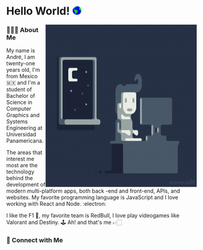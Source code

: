 <h1> Hello World!  <img src="https://github.com/LOG1CRS/LOG1CRS/blob/master/Earth.gif" width="24px"> </h1>

<img src="https://github.com/LOG1CRS/LOG1CRS/blob/master/me.gif" height="430" width="400" align="right"></img>

<h3> 👨🏻‍💻 About Me </h3>

<p>My name is André, I am twenty-one years old, I'm from Mexico 🇲🇽 and I'm a student of Bachelor of Science in Computer Graphics and Systems Engineering at Universidad Panamericana. </p>

<p>The areas that interest me most are the technology behind the development of modern
multi-platform apps, both back -end and front-end, APIs, and websites. My favorite programming
language is JavaScript and I love working with React and Node. :electron:</p>

<p>I like the F1 🏁, my favorite team is RedBull, I love play videogames like Valorant and Destiny. 🕹 Ah! and that's me 👉🏻</p>

<h3> 📱 Connect with Me </h3>

